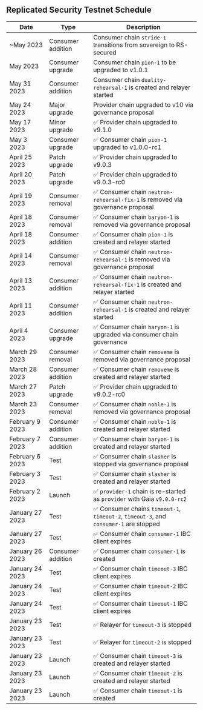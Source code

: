 ## Replicated Security Testnet Schedule

| Date            | Type              | Description                                                                            |
| --------------- | ----------------- | -------------------------------------------------------------------------------------- |
| ~May     2023   | Consumer addition | Consumer chain `stride-1` transitions from sovereign to RS-secured                     |
| May 2023        | Consumer upgrade  | Consumer chain `pion-1` to be upgraded to v1.0.1                                       |
| May 31 2023     | Consumer addition | Consumer chain `duality-rehearsal-1` is created and relayer started                    |
| May 24 2023     | Major upgrade     | Provider chain upgraded to v10 via governance proposal                                 |
| May 17 2023     | Minor upgrade     | ✅ Provider chain upgraded to v9.1.0                                                   |
| May 3    2023   | Consumer upgrade  | ✅ Consumer chain `pion-1` upgraded to v1.0.0-rc1                                      |
| April 25 2023   | Patch upgrade     | ✅ Provider chain upgraded to v9.0.3                                                   |
| April 20 2023   | Patch upgrade     | ✅ Provider chain upgraded to v9.0.3-rc0                                               |
| April 19 2023   | Consumer removal  | ✅ Consumer chain `neutron-rehearsal-fix-1` is removed via governance proposal         |
| April 18 2023   | Consumer removal  | ✅ Consumer chain `baryon-1` is removed via governance proposal                        |
| April 18 2023   | Consumer addition | ✅ Consumer chain `pion-1` is created and relayer started                              |
| April 14 2023   | Consumer removal  | ✅ Consumer chain `neutron-rehearsal-1` is removed via governance proposal             |
| April 13 2023   | Consumer addition | ✅ Consumer chain `neutron-rehearsal-fix-1` is created and relayer started             |
| April 11 2023   | Consumer addition | ✅ Consumer chain `neutron-rehearsal-1` is created and relayer started                 |
| April 4  2023   | Consumer upgrade  | ✅ Consumer chain `baryon-1` is upgraded via consumer chain governance                 |
| March 29 2023   | Consumer removal  | ✅ Consumer chain `removeme` is removed via governance proposal                        |
| March 28 2023   | Consumer addition | ✅ Consumer chain `removeme` is created and relayer started                            |
| March 27 2023   | Patch upgrade     | ✅ Provider chain upgraded to v9.0.2-rc0                                               |
| March 23 2023   | Consumer removal  | ✅ Consumer chain `noble-1` is removed via governance proposal                         |
| February 9 2023 | Consumer addition | ✅ Consumer chain `noble-1` is created and relayer started                             |
| February 7 2023 | Consumer addition | ✅ Consumer chain `baryon-1` is created and relayer started                            |
| February 6 2023 | Test              | ✅ Consumer chain `slasher` is stopped via governance proposal                         |
| February 3 2023 | Test              | ✅ Consumer chain `slasher` is created and relayer started                             |
| February 2 2023 | Launch            | ✅ `provider-1` chain is re-started as `provider` with Gaia `v9.0.0-rc2`               |
| January 27 2023 | Test              | ✅ Consumer chains `timeout-1`, `timeout-2`, `timeout-3`, and `consumer-1` are stopped |
| January 27 2023 | Test              | ✅ Consumer chain `consumer-1` IBC client expires                                      |
| January 26 2023 | Consumer addition | ✅ Consumer chain `consumer-1` is created                                              |
| January 24 2023 | Test              | ✅ Consumer chain `timeout-3` IBC client expires                                       |
| January 24 2023 | Test              | ✅ Consumer chain `timeout-2` IBC client expires                                       |
| January 24 2023 | Test              | ✅ Consumer chain `timeout-1` IBC client expires                                       |
| January 23 2023 | Test              | ✅ Relayer for `timeout-3` is stopped                                                  |
| January 23 2023 | Test              | ✅ Relayer for `timeout-2` is stopped                                                  |
| January 23 2023 | Launch            | ✅ Consumer chain `timeout-3` is created and relayer started                           |
| January 23 2023 | Launch            | ✅ Consumer chain `timeout-2` is created and relayer started                           |
| January 23 2023 | Launch            | ✅ Consumer chain `timeout-1` is created                                               |
